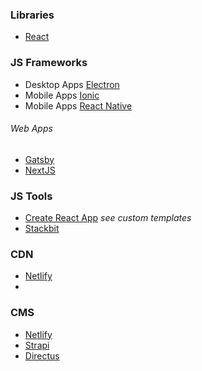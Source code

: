 ### Libraries
- [React](https://reactjs.org)


### JS Frameworks
- Desktop Apps [Electron](https://www.electronjs.org/)
- Mobile Apps [Ionic](https://ionicframework.com/)
- Mobile Apps [React Native](https://reactjs.org)

###### Web Apps
- [Gatsby](https://gatsbyjs.org)
- [NextJS](https://nextjs.org) 

### JS Tools
- [Create React App](https://create-react-app.dev/) *see custom templates*
- [Stackbit](https://stackbit.com)

### CDN
- [Netlify](https://netlify.com)
- 

### CMS
- [Netlify]()
- [Strapi]()
- [Directus]()
